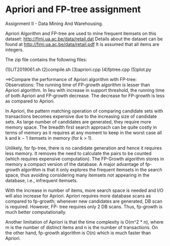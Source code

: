 
# Apriori and FP-tree assignment
Assignment II - Data Mining And Warehousing.

Apriori Algorithm and FP-tree are used to mine frequent itemsets on this dataset: http://fimi.ua.ac.be/data/retail.dat Details about the dataset can be found at http://fimi.ua.ac.be/data/retail.pdf It is assumed that all items are integers.

The zip file contains the following files:

(1)LIT2019061.sh
(2)compile.sh
(3)apriori.cpp
(4)fptree.cpp
(5)plot.py

==>Compare the performance of Apriori algorithm with FP-tree:
Observations: The running time of FP-growth algorithm is lesser than Apriori algorithm. 
In lieu with increase in support threshold, the running time of both Apriori and FP-growth decrease. The decrease for FP-growth is less as compared to Apriori.

In Apriori, the pattern matching operation of comparing candidate sets with transactions becomes expensive due to the increasing size of candidate sets. As large number of candidates are generated, they require more memory space. The breadth first search approach can be quite costly in terms of memory as it requires at any moment to keep in the worst case all k and k − 1 itemsets in memory (for k > 1).

Unlikely, for fp-tree, there is no candidate generation and hence it requires less memory. It removes the need to calculate the pairs to be counted (which requires expensive computation). The FP-Growth algorithm stores in memory a compact version of the database. 
A major advantage of fp-growth algorithm is that it only explores the frequent itemsets in the search space, thus avoiding considering many itemsets not appearing in the database, i.e., infrequent itemsets.

With the increase in number of items, more search space is needed and I/O will also increase for Apriori. Apriori requires more database scans as compared to fp-growth; whenever new candidates are generated, DB scan is required. However, FP- tree requires only 2 DB scans. Thus, fp-growth is much better computationally.

Another limitation of Apriori is that the time complexity is O(m^2 * n), where m is the number of distinct items and n is the number of transactions. On the other hand, fp-growth algorithm is O(n) which is much faster than Apriori.
